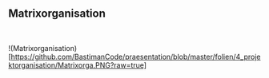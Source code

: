 <br>

## Matrixorganisation
<br>

!(Matrixorganisation)[https://github.com/BastimanCode/praesentation/blob/master/folien/4_projektorganisation/Matrixorga.PNG?raw=true]